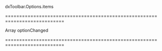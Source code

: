 <!--id-->dxToolbar.Options.items<!--/id-->
===========================================================================
<!--type-->Array<String, dxToolbarItem, Object><!--/type-->
<!--firedEvents-->optionChanged<!--/firedEvents-->
===========================================================================


